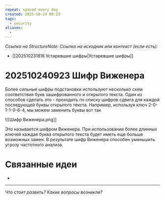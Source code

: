 ```yaml
---
repeat: spaced every day
created: 2025-10-24 09:23
tags:
  - security
aliases:
  -
---
```

*Ссылка на StructureNote:*
*Ссылка на исходник или контекст (если есть):*
- [[202510231816 Устаревшие шифры|Устаревшие шифры]]

# 202510240923 Шифр Виженера

Более сильные шифры подстановки используют несколько схем соответствия букв зашифрованного и открытого текста. Один из способов сделать это - проходить по списку шифров сдвига для каждой последующей буквы открытого текста. Например, используя ключ 2-0-1-1-0-6-4, мы можем заменить буквы вот так

![[Шифр Виженера.png]]

Это называется шифром Виженера. При использовании более длинных ключей каждая буква открытого текста будет иметь еще больше возможных замен. В результате шифр Виженера способен уменьшить угрозу частотного анализа.

# Связанные идеи

- 

---

*Что стоит развить? Какие вопросы возникли?*
